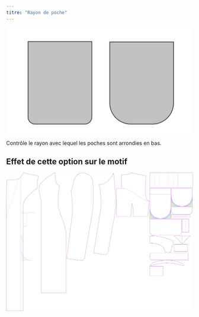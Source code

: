 ```yaml
---
titre: "Rayon de poche"
---
```


![Arrondi de poche](pocketradius.svg)

Contrôle le rayon avec lequel les poches sont arrondies en bas.

## Effet de cette option sur le motif

![Cette image montre l'effet de cette option en superposant plusieurs variantes qui ont une valeur différente pour cette option](carlita_pocketradius_sample.svg "Effet de cette option sur le modèle")
